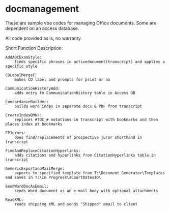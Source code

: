 # docmanagement

These are sample vba codes for managing Office documents.  Some are dependent on an access database. 

All code provided as is, no warranty.

Short Function Description:

	AddAQCExamStyle:  
		finds specific phrases in activedocument(transcript) and applies a specific style
		
	CDLabelMergeF:  
		makes CD label and prompts for print or no
		
	CommunicationHistoryAdd:  
		adds entry to CommunicationHistory table in Access DB
		
	ConcordanceBuilder:  
		builds word index in separate docx & PDF from transcript
		
	CreateIndexBMKs:  
		replaces #TOC_# notations in transcript with bookmarks and then places index at bookmarks
		
	FPJurors:  
		does find/replacements of prospective juror shorthand in transcript
		
	FindAndReplaceCitationHyperlinks:  
		adds citations and hyperlinks from CitationHyperlinks table in transcript
		
	GenericExportandMailMerge:  
		exports to specified template from T:\Document Generator\Templates and saves in T:\In Progress\sCourtDatesID\
		
	SendWordDocAsEmail:  
		sends Word document as an e-mail body with optional attachments
  
  	ReadXML:  
		reads shipping XML and sends "Shipped" email to client
  
  
  
